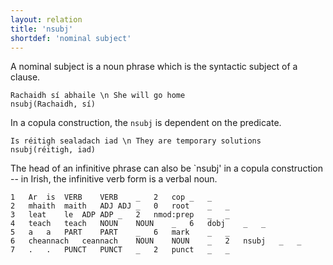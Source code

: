 ```yaml
---
layout: relation
title: 'nsubj'
shortdef: 'nominal subject'
---
```


A nominal subject is a noun phrase which is the syntactic subject of a clause. 


~~~ sdparse
Rachaidh sí abhaile \n She will go home
nsubj(Rachaidh, sí)
~~~ 

In a copula construction, the `nsubj` is dependent on the predicate.

~~~ sdparse
Is réitigh sealadach iad \n They are temporary solutions
nsubj(réitigh, iad)
~~~

The head of an infinitive phrase can also be `nsubj' in a copula construction -- in Irish, the infinitive verb form is a verbal noun.

~~~ conllx
1	Ar	is	VERB	VERB	_	2	cop	_	_
2	mhaith	maith	ADJ	ADJ	_	0	root	_	_
3	leat	le	ADP	ADP	_	2	nmod:prep	_	_
4	teach	teach	NOUN	NOUN	_	6	dobj	_	_
5	a	a	PART	PART	_	6	mark	_	_
6	cheannach	ceannach	NOUN	NOUN	_	2	nsubj	_	_
7	.	.	PUNCT	PUNCT	_	2	punct	_	_
~~~
